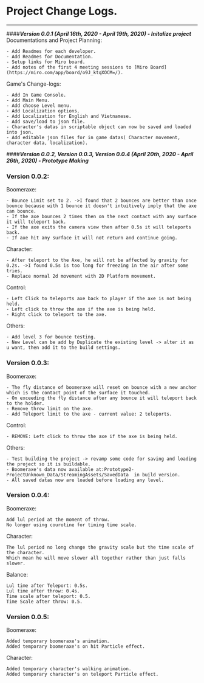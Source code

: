 # Project Change Logs.
---

####_**Version 0.0.1 (April 16th, 2020 - April 19th, 2020) - Initalize project**_
Documentations and Project Planning:

    - Add Readmes for each developer.
    - Add Readmes for Documentation.
    - Setup links for Miro board.
    - Add notes of the first 4 meeting sessions to [Miro Board](https://miro.com/app/board/o9J_ktqXOCM=/).

Game's Change-logs:

    - Add In Game Console.
    - Add Main Menu.
    - Add choose Level menu.
    - Add Localization options.
    - Add Localization for English and Vietnamese.
    - Add save/load to json file.
    - Character's datas in scriptable object can now be saved and loaded into json.
    - Add editable json files for in game datas( Character movement, character data, localization).


####_**Version 0.0.2, Version 0.0.3, Version 0.0.4 (April 20th, 2020 - April 26th, 2020) - Prototype Making**_

### Version 0.0.2:


Boomeraxe:

    - Bounce Limit set to 2. ->I found that 2 bounces are better than once bounce because with 1 bounce it doesn't intuitively imply that the axe can bounce.
    - If the axe bounces 2 times then on the next contact with any surface it will teleport back.
    - If the axe exits the camera view then after 0.5s it will teleports back.
    - If axe hit any surface it will not return and continue going.
Character:

    - After teleport to the Axe, he will not be affected by gravity for 0.2s. ->I found 0.5s is too long for freezing in the air after some tries.
    - Replace normal 2d movement with 2D Platform movement.
Control:

    - Left Click to teleports axe back to player if the axe is not being held.
    - Left click to throw the axe if the axe is being held.
    - Right click to teleport to the axe.

Others:

    - Add level 3 for bounce testing.
    - New Level can be add by Duplicate the existing level -> alter it as u want, then add it to the build settings.

### Version 0.0.3:


Boomeraxe:

    - The fly distance of boomeraxe will reset on bounce with a new anchor which is the contact point of the surface it touched.
    - On exceeding the fly distance after any bounce it will teleport back to the holder.
    - Remove throw limit on the axe.
    - Add Teleport limit to the axe - current value: 2 teleports.


Control:

    - REMOVE: Left click to throw the axe if the axe is being held.

Others:

    - Test building the project -> revamp some code for saving and loading the project so it is buildable.
    - Boomeraxe's data now available at:Prototype2-ProjectUnknown_Data/StreamingAssets/SavedData  in build version.
    - All saved datas now are loaded before loading any level.

### Version 0.0.4:

Boomeraxe:

    Add lul period at the moment of throw.
    No longer using courotine for timing time scale.

Character: 

    The lul period no long change the gravity scale but the time scale of the character.
    Which mean he will move slower all together rather than just falls slower.

Balance:

    Lul time after Teleport: 0.5s.
    Lul time after throw: 0.4s.
    Time scale after teleport: 0.5.
    Time Scale after throw: 0.5.

### Version 0.0.5:

Boomeraxe: 

    Added temporary boomeraxe's animation.
    Added temporary boomeraxe's on hit Particle effect.

Character:

    Added temporary character's walking animation.
    Added temporary character's on teleport Particle effect.

